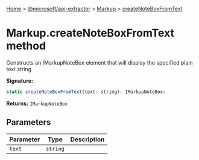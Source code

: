 [Home](./index) &gt; [@microsoft/api-extractor](./api-extractor.md) &gt; [Markup](./api-extractor.markup.md) &gt; [createNoteBoxFromText](./api-extractor.markup.createnoteboxfromtext.md)

# Markup.createNoteBoxFromText method

Constructs an IMarkupNoteBox element that will display the specified plain text string

**Signature:**
```javascript
static createNoteBoxFromText(text: string): IMarkupNoteBox;
```
**Returns:** `IMarkupNoteBox`

## Parameters

|  Parameter | Type | Description |
|  --- | --- | --- |
|  `text` | `string` |  |

